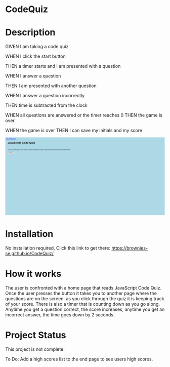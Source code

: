 # CodeQuiz

# Description

GIVEN I am taking a code quiz

WHEN I click the start button

THEN a timer starts and I am presented with a question

WHEN I answer a question

THEN I am presented with another question

WHEN I answer a question incorrectly

THEN time is subtracted from the clock

WHEN all questions are answered or the timer reaches 0
THEN the game is over

WHEN the game is over
THEN I can save my initials and my score

![Image of first website](https://github.com/Brownies-SE/CodeQuiz/blob/main/images/fullImage.png)

# Installation

No installation required, Click this link to get there: https://brownies-se.github.io/CodeQuiz/

# How it works

The user is confronted with a home page that reads JavaScript Code Quiz. Once the user presses the button it takes you to another page where
the questions are on the screen. as you click through the quiz it is keeping track of your score. There is also a timer that is counting down
as you go along. Anytime you get a question correct, the score increases, anytime you get an incorrect answer, the time goes down by 2 seconds.

# Project Status

This project is not complete:

To Do: Add a high scores list to the end page to see users high scores.

